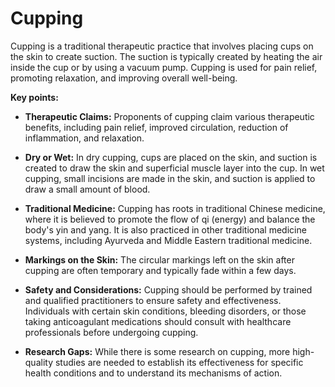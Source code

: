 # Cupping 

Cupping is a traditional therapeutic practice that involves placing cups on the skin to create suction. The suction is typically created by heating the air inside the cup or by using a vacuum pump. Cupping is used for pain relief, promoting relaxation, and improving overall well-being. 

**Key points:**

* **Therapeutic Claims:** Proponents of cupping claim various therapeutic benefits, including pain relief, improved circulation, reduction of inflammation, and relaxation.

* **Dry or Wet:**  In dry cupping, cups are placed on the skin, and suction is created to draw the skin and superficial muscle layer into the cup. In wet cupping, small incisions are made in the skin, and suction is applied to draw a small amount of blood.

* **Traditional Medicine:** Cupping has roots in traditional Chinese medicine, where it is believed to promote the flow of qi (energy) and balance the body's yin and yang. It is also practiced in other traditional medicine systems, including Ayurveda and Middle Eastern traditional medicine.

* **Markings on the Skin:** The circular markings left on the skin after cupping are often temporary and typically fade within a few days.

* **Safety and Considerations:** Cupping should be performed by trained and qualified practitioners to ensure safety and effectiveness. Individuals with certain skin conditions, bleeding disorders, or those taking anticoagulant medications should consult with healthcare professionals before undergoing cupping.

* **Research Gaps:** While there is some research on cupping, more high-quality studies are needed to establish its effectiveness for specific health conditions and to understand its mechanisms of action.
